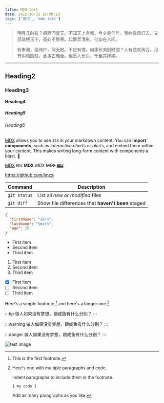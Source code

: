 ```yaml
---
title: MDX-test
date: 2022-10-31 16:09:23
tags: ['测试', 'mdx test']
---
```

> 明月几时有？把酒问青天。不知天上宫阙，今夕是何年。我欲乘风归去，又恐琼楼玉宇，高处不胜寒。起舞弄清影，何似在人间。
>
> 转朱阁，低绮户，照无眠。不应有恨，何事长向别时圆？人有悲欢离合，月有阴晴圆缺，此事古难全。但愿人长久，千里共婵娟。

---

## Heading2

### Heading3

#### Heading4

##### Heading5

###### Heading6

[MDX](https://mdxjs.com) allows you to use `JSX` in your markdown content. You can **import components**, such as *interactive charts* or *alerts*, and embed them within your content. This makes writing long-form content with components a blast. 🚀

[MDX](https://mdxjs.com)
`MDX`
**MDX**
_MDX_
~~MDX~~
~~_**[`MDX`](https://mdxjs.com)**_~~

https://github.com/imzxj

| Command      | Description                                        |
| ------------ | -------------------------------------------------- |
| `git status` | List all _new or modified_ files                   |
| `git diff`   | Show file differences that **haven't been** staged |

```json
{
  "firstName": "John",
  "lastName": "Smith",
  "age": 25
}
```

- First item
- Second item
- Third item

1. First item
2. Second item
3. Third item

- [x] First item
- [ ] Second item
- [ ] Third item

Here's a simple footnote,[^1] and here's a longer one.[^bignote]

[^1]: This is the first footnote.

[^bignote]: Here's one with multiple paragraphs and code.

    Indent paragraphs to include them in the footnote.

    `{ my code }`

    Add as many paragraphs as you like.

:::tip
做人如果没有梦想，跟咸鱼有什么分别？
:::

:::warning
做人如果没有梦想，跟咸鱼有什么分别？
:::

:::danger
做人如果没有梦想，跟咸鱼有什么分别？
:::

![test image](/images/790647.png)